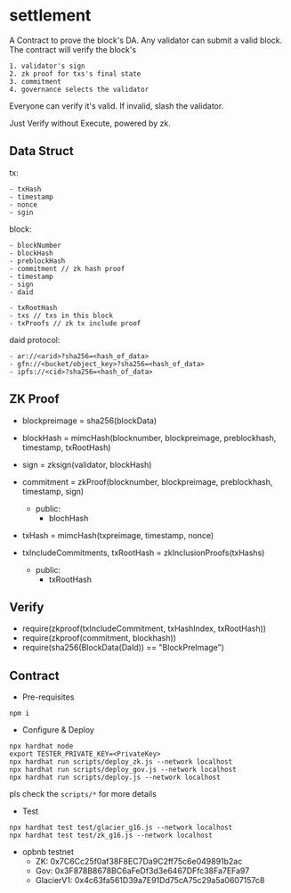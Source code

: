 # settlement

A Contract to prove the block's DA. Any validator can submit a valid block. The contract will verify the block's 

    1. validator's sign
    2. zk proof for txs's final state
    3. commitment
    4. governance selects the validator

Everyone can verify it's valid. If invalid, slash the validator.

Just Verify without Execute, powered by zk.

## Data Struct
tx:

    - txHash
    - timestamp
    - nonce
    - sgin

block:

    - blockNumber
    - blockHash
    - preblockHash
    - commitment // zk hash proof
    - timestamp
    - sign
    - daid

    - txRootHash 
    - txs // txs in this block
    - txProofs // zk tx include proof

daid protocol:

    - ar://<arid>?sha256=<hash_of_data>
    - gfn://<bucket/object_key>?sha256=<hash_of_data>
    - ipfs://<cid>?sha256=<hash_of_data>

## ZK Proof

- blockpreimage = sha256(blockData)
- blockHash = mimcHash(blocknumber, blockpreimage, preblockhash, timestamp, txRootHash)
- sign = zksign(validator, blockHash)
- commitment = zkProof(blocknumber, blockpreimage, preblockhash, timestamp, sign)

    - public: 
        - blochHash

- txHash = mimcHash(txpreimage, timestamp, nonce)
- txIncludeCommitments, txRootHash = zkInclusionProofs(txHashs)
    - public:
        - txRootHash

## Verify

- require(zkproof(txIncludeCommitment, txHashIndex, txRootHash))
- require(zkproof(commitment, blockhash))
- require(sha256(BlockData(DaId)) == "BlockPreImage")




## Contract

- Pre-requisites

```
npm i
```

- Configure & Deploy

```
npx hardhat node
export TESTER_PRIVATE_KEY=<PrivateKey>
npx hardhat run scripts/deploy_zk.js --network localhost
npx hardhat run scripts/deploy_gov.js --network localhost
npx hardhat run scripts/deploy.js --network localhost
```

pls check the `scripts/*` for more details

- Test

```
npx hardhat test test/glacier_g16.js --network localhost
npx hardhat test test/zk_g16.js --network localhost
```

- opbnb testnet
    - ZK: 0x7C6Cc25f0af38F8EC7Da9C2ff75c6e049891b2ac
    - Gov: 0x3F878B8678BC6aFeDf3d3e6467DFfc38Fa7EFa97
    - GlacierV1: 0x4c63fa561D39a7E91Dd75cA75c29a5a0607157c8